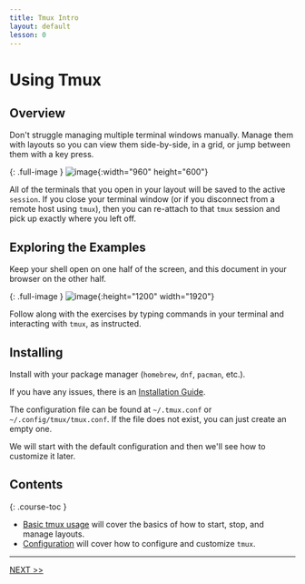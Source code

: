 ```yaml
---
title: Tmux Intro
layout: default
lesson: 0
---
```

# Using Tmux

## Overview

Don't struggle managing multiple terminal windows manually. Manage them with layouts so you can view them side-by-side, in a grid, or jump between them with a key press.

{: .full-image }
![image](./images/tmux.avif){:width="960" height="600"}

All of the terminals that you open in your layout will be saved to the active `session`. If you close your terminal window (or if you disconnect from a remote host using `tmux`), then you can re-attach to that `tmux` session and pick up exactly where you left off.

## Exploring the Examples

Keep your shell open on one half of the screen, and this document in your browser on the other half.

{: .full-image }
![image](../img/side-by-side.avif){:height="1200" width="1920"}

Follow along with the exercises by typing commands in your terminal and interacting with `tmux`, as instructed.

## Installing

Install with your package manager (`homebrew`, `dnf`, `pacman`, etc.).

If you have any issues, there is an [Installation Guide](https://github.com/tmux/tmux/wiki/Installing).

The configuration file can be found at `~/.tmux.conf` or `~/.config/tmux/tmux.conf`. If the file does not exist, you can just create an empty one.

We will start with the default configuration and then we'll see how to customize it later.


## Contents

{: .course-toc }
- [Basic tmux usage](./01_basic-usage) will cover the basics of how to start, stop, and manage layouts.
- [Configuration](./02_configuration) will cover how to configure and customize `tmux`.

---

[NEXT >>](./01_basic-usage)
